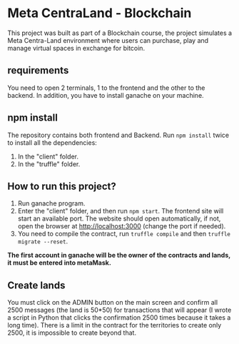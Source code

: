 # Meta CentraLand - Blockchain

This project was built as part of a Blockchain course, the project simulates a Meta Centra-Land environment where users can purchase, play and manage virtual spaces in exchange for bitcoin.

## requirements
You need to open 2 terminals, 1 to the frontend and the other to the backend.
In addition, you have to install ganache on your machine.

## npm install
The repository contains both frontend and Backend.
Run `npm install`  twice to install all the dependencies:
1. In the "client" folder.
2. In the "truffle" folder.

## How to run this project?
1. Run ganache program.
2. Enter the "client" folder, and then run `npm start`. The frontend site will start an available port. The website should open automatically, if not, open the browser at [http://localhost:3000](http://localhost:3000) (change the port if needed).
3. You need to compile the contract, run `truffle compile` and then `truffle migrate --reset`.

**The first account in ganache will be the owner of the contracts and lands, it must be entered into metaMask.**

## Create lands
You must click on the ADMIN button on the main screen and confirm all 2500 messages (the land is 50*50) for transactions that will appear (I wrote a script in Python that clicks the confirmation 2500 times because it takes a long time).
There is a limit in the contract for the territories to create only 2500, it is impossible to create beyond that.
